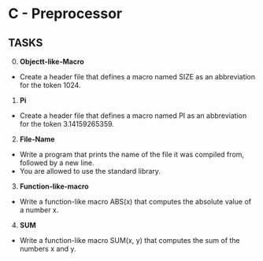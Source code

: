 # C - Preprocessor

## TASKS

0. **Objectt-like-Macro**
- Create a header file that defines a macro named SIZE as an abbreviation for the token 1024.

1. **Pi**
- Create a header file that defines a macro named PI as an abbreviation for the token 3.14159265359.

2. **File-Name**
- Write a program that prints the name of the file it was compiled from, followed by a new line.
- You are allowed to use the standard library.

3. **Function-like-macro**
- Write a function-like macro ABS(x) that computes the absolute value of a number x.

4. **SUM**
- Write a function-like macro SUM(x, y) that computes the sum of the numbers x and y.

